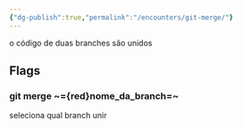 ```yaml
---
{"dg-publish":true,"permalink":"/encounters/git-merge/"}
---
```


o código de duas branches são unidos

## Flags
### git merge ~={red}nome_da_branch=~
seleciona qual branch unir